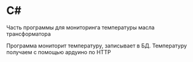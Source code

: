 # C#
Часть программы для мониторинга температуры масла трансформатора

Программа мониторит температуру, записывает в БД.
Температуру получаем с помощью ардуино по HTTP
